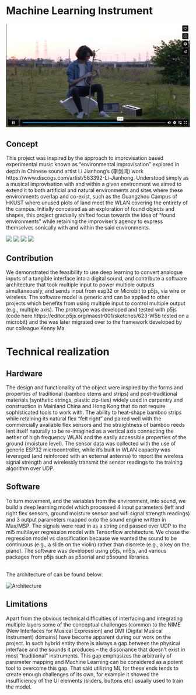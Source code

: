 <h1>Machine Learning Instrument</h1>

[![Watch the video](player.png)](https://vimeo.com/831207987)

<h2>Concept</h2>
This project was inspired by the approach to improvisation based experimental music known as “environmental improvisation” explored in depth in Chinese sound artist Li Jianhong’s (李剑鸿) work https://www.discogs.com/artist/583392-Li-Jianhong. Understood simply as a musical improvisation with and within a given environment we aimed to extend it to both artificial and natural environments and sites where these environments overlap and co-exist, such as the Guangzhou Campus of HKUST where unused plots of land meet the WLAN covering the entirety of the campus. Initially conceived as an exploration of found objects and shapes, this project gradually shifted focus towards the idea of “found environments” while retaining the improviser’s agency to express themselves sonically with and within the said environments. 

<img src="https://github.com/mawstr001/MLInstrument/assets/7450207/0c90980d-d0e8-411d-ae5a-62667e02c1e6" width="23%"></img> <img src="https://github.com/mawstr001/MLInstrument/assets/7450207/4dddf485-986f-4706-944e-f7dde9ea0f98" width="23%"></img> <img src="https://github.com/mawstr001/MLInstrument/assets/7450207/617e05b4-10f4-44fd-b401-192723f13983" width="23%"></img> <img src="https://github.com/mawstr001/MLInstrument/assets/7450207/539cf58b-1f12-4040-aa9c-4d2021295b52" width="23%"></img> 

<h2>Contribution</h2>
We demonstrated the feasibility to use deep learning to convert analogue inputs of a tangible interface into a digital sound, and contribute a software architecture that took multiple input to power multiple outputs simultaneously, and sends input from esp32 or Microbit to p5js, via wire or wireless.  The software model is generic and can be applied to other projects which benefits from using multiple input to control multiple output (e.g., multiple axis). The prototype was developed and tested with p5js (code here https://editor.p5js.org/maestr001/sketches/623-W5b tested on a microbit) and the was later migrated over to the framework developed by our colleague Kenny Ma. 

<h1>Technical realization</h1>

<h2>Hardware</h2>
The design and functionality of the object were inspired by the forms and properties of traditional (bamboo stems and strips) and post-traditional materials (synthetic strings, plastic zip-ties) widely used in carpentry and construction in Mainland China and Hong Kong that do not require sophisticated tools to work with. The ability to heat-shape bamboo strips while retaining its natural flex “felt right” and paired well with the commercially available flex sensors and the straightness of bamboo reeds lent itself naturally to be re-imagined as a vertical axis connecting the aether of high frequency WLAN and the easily accessible properties of the ground (moisture level). The sensor data was collected with the use of generic ESP32 microcontroller, while it’s built in WLAN capacity was leveraged (and reinforced with an external antenna) to report the wireless signal strength and wirelessly transmit the sensor readings to the training algorithm over UDP. 

<h2>Software</h2>
To turn movement, and the variables from the environment, into sound, we build a deep learning model which processed 4 input parameters (left and right flex sensors, ground moisture sensor and wifi signal strength readings) and 3 output parameters mapped onto the sound engine written in Max/MSP.  The signals were read in as a string and passed over UDP to the ml5 multilayer regression model with Tensorflow architecture.  We chose the regression model vs classification because we wanted the sound to be continuous (e.g., a slide on the violin) rather than discrete (e.g., a key on the piano). The software was developed using p5js, ml5js, and various packages from p5js such as p5serial and p5sound libraries.  

<br/>The architecture of can be found below: 

![Architecture](architecture.png)</p>

<h2>Limitations</h2>
Apart from the obvious technical difficulties of interfacing and integrating multiple layers some of the conceptual challenges (common to the NIME (New Interfaces for Musical Expression) and DMI (Digital Musical Instrument) domains) have become apparent during our work on the project. In such hybrid entity there is always a gap between the physical interface and the sounds it produces – the dissonance that doesn’t exist in most “traditional” instruments. This gap emphasizes the arbitrarily of parameter mapping and Machine Learning can be considered as a potent tool to overcome this gap. That said utilizing ML for these ends tends to create enough challenges of its own, for example it showed the insufficiency of the UI elements (sliders, buttons etc) usually used to train the model.

